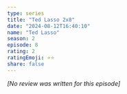 ```yaml
---
type: series
title: "Ted Lasso 2x8"
date: "2024-08-12T16:40:10"
name: "Ted Lasso"
season: 2
episode: 8
rating: 2
ratingEmoji: ⭐️⭐️
share: false
---
```


*[No review was written for this episode]*
